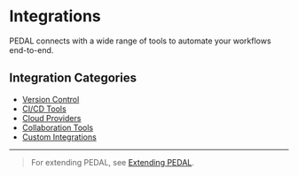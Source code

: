 # Integrations

PEDAL connects with a wide range of tools to automate your workflows end-to-end.

## Integration Categories
- [Version Control](github.md)
- [CI/CD Tools](jenkins.md)
- [Cloud Providers](cloud.md)
- [Collaboration Tools](slack.md)
- [Custom Integrations](custom.md)

---

> For extending PEDAL, see [Extending PEDAL](../extending/scripts.md). 